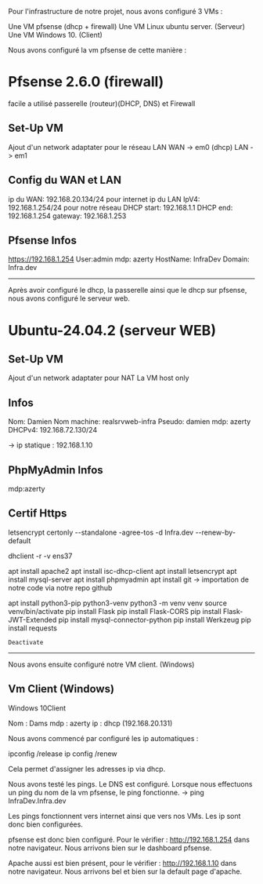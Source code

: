 Pour l'infrastructure de notre projet, nous avons configuré 3 VMs : 

Une VM pfsense (dhcp + firewall)
Une VM Linux ubuntu server. (Serveur)
Une VM Windows 10. (Client)

Nous avons configuré la vm pfsense de cette manière :

# Pfsense 2.6.0 (firewall)
facile a utilisé 
passerelle (routeur)(DHCP, DNS) et Firewall


## Set-Up VM
Ajout d'un network adaptater pour le réseau LAN
WAN -> em0 (dhcp)
LAN -> em1

## Config du WAN et LAN
ip du WAN:                192.168.20.134/24 pour internet
ip du LAN IpV4:           192.168.1.254/24 pour notre réseau
DHCP start:               192.168.1.1 
DHCP end:                 192.168.1.254
gateway:                  192.168.1.253 

## Pfsense Infos
https://192.168.1.254
User:admin
mdp: azerty
HostName: InfraDev
Domain: Infra.dev

--------------------------------

Après avoir configuré le dhcp, la passerelle ainsi que le dhcp sur pfsense, nous avons configuré le serveur web.

# Ubuntu-24.04.2 (serveur WEB) 

## Set-Up VM
Ajout d'un network adaptater pour NAT
La VM host only

## Infos
Nom:                    Damien
Nom machine:            realsrvweb-infra
Pseudo:                 damien
mdp:                    azerty
DHCPv4:                 192.168.72.130/24

-> ip statique : 192.168.1.10

## PhpMyAdmin Infos

mdp:azerty

## Certif Https

letsencrypt certonly --standalone -agree-tos -d Infra.dev --renew-by-default

dhclient -r -v ens37

apt install apache2 
apt install isc-dhcp-client
apt install letsencrypt
apt install mysql-server
apt install phpmyadmin
apt install git -> importation de notre code via notre repo github

apt install python3-pip python3-venv
    python3 -m venv venv
    source venv/bin/activate
        pip install Flask
        pip install Flask-CORS
        pip install Flask-JWT-Extended
        pip install mysql-connector-python
        pip install Werkzeug
        pip install requests

    Deactivate


----------------------------------

Nous avons ensuite configuré notre VM client. (Windows)

## Vm Client (Windows)

Windows 10Client

Nom : Dams
mdp : azerty
ip : dhcp (192.168.20.131)

Nous avons commencé par configuré les ip automatiques :

ipconfig /release
ip config /renew 

Cela permet d'assigner les adresses ip via dhcp.

Nous avons testé les pings. Le DNS est configuré. Lorsque nous effectuons un ping du nom de la vm pfsense, le ping fonctionne.
-> ping InfraDev.Infra.dev

Les pings fonctionnent vers internet ainsi que vers nos VMs. Les ip sont donc bien configurées.

pfsense est donc bien configuré. Pour le vérifier : http://192.168.1.254 dans notre navigateur. Nous arrivons bien sur le dashboard pfsense.

Apache aussi est bien présent, pour le vérifier : http://192.168.1.10 dans notre navigateur. Nous arrivons bel et bien sur la default page d'apache.




